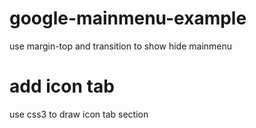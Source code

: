 # google-mainmenu-example
use margin-top and transition to show hide mainmenu

# add icon tab
use css3 to draw icon tab section